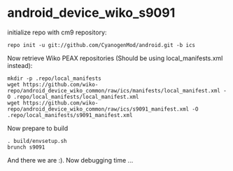 android_device_wiko_s9091
=========================


initialize repo with cm9 repository:
	
	repo init -u git://github.com/CyanogenMod/android.git -b ics

Now retrieve Wiko PEAX repositories (Should be using local_manifests.xml instead):

	mkdir -p .repo/local_manifests
	wget https://github.com/wiko-repo/android_device_wiko_common/raw/ics/manifests/local_manifest.xml -O .repo/local_manifests/local_manifest.xml
	wget https://github.com/wiko-repo/android_device_wiko_common/raw/ics/s9091_manifest.xml -O .repo/local_manifests/s9091_manifest.xml


Now prepare to build

	. build/envsetup.sh
	brunch s9091

And there we are :). Now debugging time ...
